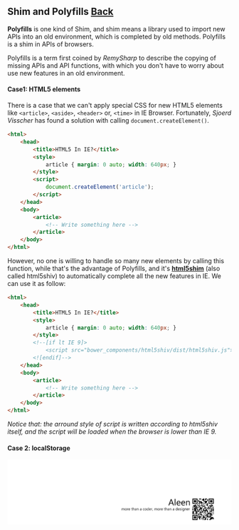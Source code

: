 ## Shim and Polyfills [Back](./../JavaScript.md)

**Polyfills** is one kind of Shim, and shim means a library used to import new APIs into an old environment, which is completed by old methods. Polyfills is a shim in APIs of browsers.

Polyfills is a term first coined by *RemySharp* to describe the copying of missing APIs and API functions, with which you don't have to worry about use new features in an old environment.

#### Case1: HTML5 elements

There is a case that we can't apply special CSS for new HTML5 elements like `<article>`, `<aside>`, `<header>` or, `<time>` in IE Browser. Fortunately, *Sjoerd Visscher* has found a solution with calling `document.createElement()`.

```html
<html>
    <head>
        <title>HTML5 In IE?</title>
        <style>
            article { margin: 0 auto; width: 640px; }
        </style>
        <script>
            document.createElement('article');
        </script>
    </head>
    <body>
        <article>
            <!-- Write something here -->
        </article>
    </body>
</html>
```

However, no one is willing to handle so many new elements by calling this function, while that's the advantage of Polyfills, and it's [**html5shim**](https://github.com/aFarkas/html5shiv) (also called html5shiv) to automatically complete all the new features in IE. We can use it as follow:

```html
<html>
    <head>
        <title>HTML5 In IE?</title>
        <style>
            article { margin: 0 auto; width: 640px; }
        </style>
        <!--[if lt IE 9]>
            <script src="bower_components/html5shiv/dist/html5shiv.js"></script>
        <![endif]-->
    </head>
    <body>
        <article>
            <!-- Write something here -->
        </article>
    </body>
</html>
```

*Notice that: the arround style of script is written according to html5shiv itself, and the script will be loaded when the browser is lower than IE 9.*

#### Case 2: localStorage 

<a href="http://aleen42.github.io/" target="_blank" ><img src="./../../../pic/tail.gif"></a>